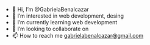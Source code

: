 - 👋 Hi, I’m @GabrielaBenalcazar
- 👀 I’m interested in web development, desing
- 🌱 I’m currently learning web development
- 💞️ I’m looking to collaborate on 
- 📫 How to reach me gabrielabenalcazar@gmail.com

<!---
GabrielaBenalcazar/GabrielaBenalcazar is a ✨ special ✨ repository because its `README.md` (this file) appears on your GitHub profile.
You can click the Preview link to take a look at your changes.
--->
